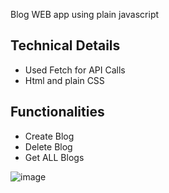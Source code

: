 Blog WEB app using plain javascript 
## Technical Details 
- Used Fetch for API Calls 
- Html and plain CSS
## Functionalities 
- Create Blog
- Delete Blog
- Get ALL Blogs 

![image](https://github.com/shubhamsharaff/Blog-Web-APP-Using-javascript/assets/90000866/cdfd67d3-e8e6-4365-8552-1a08278ceb61)

